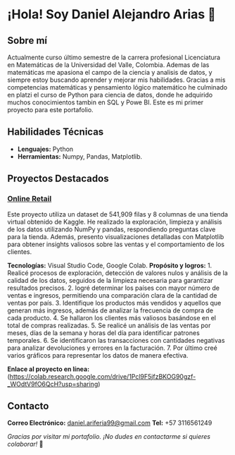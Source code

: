 # ¡Hola! Soy Daniel Alejandro Arias 👋

## Sobre mí
Actualmente curso último semestre de la carrera profesional Licenciatura en Matemáticas de la Universidad del Valle, Colombia. Ademas de las matemáticas me apasiona el campo de la ciencia y analisis de datos, y siempre estoy buscando aprender y mejorar mis habilidades. Gracias a mis competencias matemáticas y pensamiento lógico matemático he culminado en platzi el curso de Python para ciencia de datos, donde he adquirido muchos conocimientos tambin en SQL y Powe BI. Este es mi primer proyecto para este portafolio. 

## Habilidades Técnicas
- **Lenguajes:** Python
- **Herramientas:** Numpy, Pandas, Matplotlib.


## Proyectos Destacados

### [Online Retail](https://github.com/usuario/proyecto1)
Este proyecto utiliza un dataset de 541,909 filas y 8 columnas de una tienda virtual obtenido de Kaggle. He realizado la exploración, limpieza y análisis de los datos utilizando NumPy y pandas, respondiendo preguntas clave para la tienda. Además, presento visualizaciones detalladas con Matplotlib para obtener insights valiosos sobre las ventas y el comportamiento de los clientes.

**Tecnologías:**  Visual Studio Code, Google Colab.
**Propósito y logros:** 1. Realicé procesos de exploración, detección de valores nulos y análisis de la calidad de los datos, seguidos de la limpieza necesaria para garantizar resultados precisos. 2. logré determinar los países con mayor número de ventas e ingresos, permitiendo una comparación clara de la cantidad de ventas por país. 3. Identifique los productos más vendidos y aquellos que generan más ingresos, además de analizar la frecuencia de compra de cada producto. 4. Se hallaron los clientes más valiosos basándose en el total de compras realizadas. 5. Se realicé un análisis de las ventas por meses, días de la semana y horas del día para identificar patrones temporales. 6. Se identificaron las transacciones con cantidades negativas para analizar devoluciones y errores en la facturación. 7. Por último creé varios gráficos para representar los datos de manera efectiva.


**Enlace al proyecto en línea:** (https://colab.research.google.com/drive/1Pcl9F5jfzBKOG90gzf-_WOdtV9fO6QcH?usp=sharing)



## Contacto
**Correo Electrónico:** daniel.ariferia99@gmail.com
**Tel:** +57 3116561249



*Gracias por visitar mi portafolio. ¡No dudes en contactarme si quieres colaborar!* 🚀
